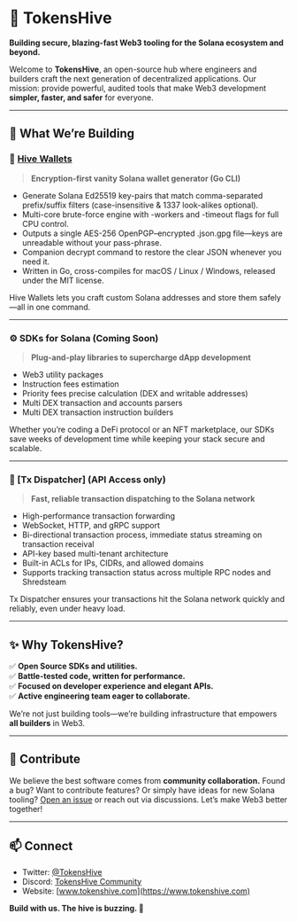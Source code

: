 # 🐝 TokensHive

**Building secure, blazing-fast Web3 tooling for the Solana ecosystem and beyond.**

Welcome to **TokensHive**, an open-source hub where engineers and builders craft the next generation of decentralized applications. Our mission: provide powerful, audited tools that make Web3 development **simpler, faster, and safer** for everyone.

---

## 🚀 What We’re Building

### 🔑 [Hive Wallets](https://github.com/TokensHive/hive-wallets)

> **Encryption-first vanity Solana wallet generator (Go CLI)**

- Generate Solana Ed25519 key-pairs that match comma-separated prefix/suffix filters (case-insensitive & 1337 look-alikes optional).
- Multi-core brute-force engine with -workers and -timeout flags for full CPU control.
- Outputs a single AES-256 OpenPGP–encrypted .json.gpg file—keys are unreadable without your pass-phrase.
- Companion decrypt command to restore the clear JSON whenever you need it.
- Written in Go, cross-compiles for macOS / Linux / Windows, released under the MIT license.

Hive Wallets lets you craft custom Solana addresses and store them safely—all in one command.

---

### ⚙️ SDKs for Solana (Coming Soon)

> **Plug-and-play libraries to supercharge dApp development**

- Web3 utility packages
- Instruction fees estimation
- Priority fees precise calculation (DEX and writable addresses)
- Multi DEX transaction and accounts parsers
- Multi DEX transaction instruction builders

Whether you’re coding a DeFi protocol or an NFT marketplace, our SDKs save weeks of development time while keeping your stack secure and scalable.

---

### 🚚 [Tx Dispatcher] (API Access only)

> **Fast, reliable transaction dispatching to the Solana network**

- High-performance transaction forwarding
- WebSocket, HTTP, and gRPC support
- Bi-directional transaction process, immediate status streaming on transaction receival
- API-key based multi-tenant architecture
- Built-in ACLs for IPs, CIDRs, and allowed domains
- Supports tracking transaction status across multiple RPC nodes and Shredsteam

Tx Dispatcher ensures your transactions hit the Solana network quickly and reliably, even under heavy load.

---

## ✨ Why TokensHive?

✅ **Open Source SDKs and utilities.**  
✅ **Battle-tested code, written for performance.**  
✅ **Focused on developer experience and elegant APIs.**  
✅ **Active engineering team eager to collaborate.**

We’re not just building tools—we’re building infrastructure that empowers **all builders** in Web3.

---

## 💛 Contribute

We believe the best software comes from **community collaboration.** Found a bug? Want to contribute features? Or simply have ideas for new Solana tooling? [Open an issue](https://github.com/TokensHive) or reach out via discussions. Let’s make Web3 better together!

---

## 📫 Connect

- Twitter: [@TokensHive](https://twitter.com/TokensHive)
- Discord: [TokensHive Community](https://discord.gg/tokenshive)
- Website: [www.tokenshive.com](https://www.tokenshive.com)

**Build with us. The hive is buzzing. 🐝**
